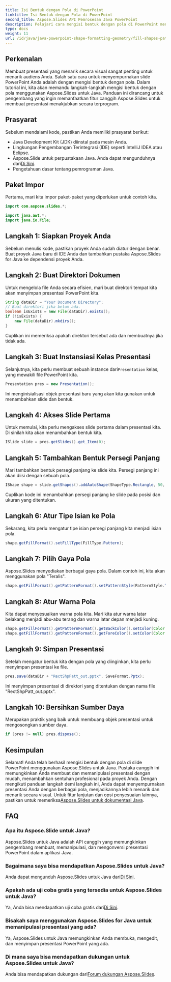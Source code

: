```yaml
---
title: Isi Bentuk dengan Pola di PowerPoint
linktitle: Isi Bentuk dengan Pola di PowerPoint
second_title: Aspose.Slides API Pemrosesan Java PowerPoint
description: Pelajari cara mengisi bentuk dengan pola di PowerPoint menggunakan Aspose.Slides untuk Java. Ikuti panduan langkah demi langkah kami yang mudah untuk menyempurnakan presentasi Anda secara visual.
type: docs
weight: 11
url: /id/java/java-powerpoint-shape-formatting-geometry/fill-shapes-pattern-powerpoint/
---
```

## Perkenalan
Membuat presentasi yang menarik secara visual sangat penting untuk menarik audiens Anda. Salah satu cara untuk menyempurnakan slide PowerPoint Anda adalah dengan mengisi bentuk dengan pola. Dalam tutorial ini, kita akan memandu langkah-langkah mengisi bentuk dengan pola menggunakan Aspose.Slides untuk Java. Panduan ini dirancang untuk pengembang yang ingin memanfaatkan fitur canggih Aspose.Slides untuk membuat presentasi menakjubkan secara terprogram.
## Prasyarat
Sebelum mendalami kode, pastikan Anda memiliki prasyarat berikut:
- Java Development Kit (JDK) diinstal pada mesin Anda.
- Lingkungan Pengembangan Terintegrasi (IDE) seperti IntelliJ IDEA atau Eclipse.
-  Aspose.Slide untuk perpustakaan Java. Anda dapat mengunduhnya dari[Di Sini](https://releases.aspose.com/slides/java/).
- Pengetahuan dasar tentang pemrograman Java.
## Paket Impor
Pertama, mari kita impor paket-paket yang diperlukan untuk contoh kita.
```java
import com.aspose.slides.*;

import java.awt.*;
import java.io.File;
```
## Langkah 1: Siapkan Proyek Anda
Sebelum menulis kode, pastikan proyek Anda sudah diatur dengan benar. Buat proyek Java baru di IDE Anda dan tambahkan pustaka Aspose.Slides for Java ke dependensi proyek Anda.
## Langkah 2: Buat Direktori Dokumen
Untuk mengelola file Anda secara efisien, mari buat direktori tempat kita akan menyimpan presentasi PowerPoint kita.
```java
String dataDir = "Your Document Directory";
// Buat direktori jika belum ada.
boolean isExists = new File(dataDir).exists();
if (!isExists) {
    new File(dataDir).mkdirs();
}
```
Cuplikan ini memeriksa apakah direktori tersebut ada dan membuatnya jika tidak ada.
## Langkah 3: Buat Instansiasi Kelas Presentasi
 Selanjutnya, kita perlu membuat sebuah instance dari`Presentation` kelas, yang mewakili file PowerPoint kita.
```java
Presentation pres = new Presentation();
```
Ini menginisialisasi objek presentasi baru yang akan kita gunakan untuk menambahkan slide dan bentuk.
## Langkah 4: Akses Slide Pertama
Untuk memulai, kita perlu mengakses slide pertama dalam presentasi kita. Di sinilah kita akan menambahkan bentuk kita.
```java
ISlide slide = pres.getSlides().get_Item(0);
```
## Langkah 5: Tambahkan Bentuk Persegi Panjang
Mari tambahkan bentuk persegi panjang ke slide kita. Persegi panjang ini akan diisi dengan sebuah pola.
```java
IShape shape = slide.getShapes().addAutoShape(ShapeType.Rectangle, 50, 150, 75, 150);
```
Cuplikan kode ini menambahkan persegi panjang ke slide pada posisi dan ukuran yang ditentukan.
## Langkah 6: Atur Tipe Isian ke Pola
Sekarang, kita perlu mengatur tipe isian persegi panjang kita menjadi isian pola.
```java
shape.getFillFormat().setFillType(FillType.Pattern);
```
## Langkah 7: Pilih Gaya Pola
Aspose.Slides menyediakan berbagai gaya pola. Dalam contoh ini, kita akan menggunakan pola "Teralis".
```java
shape.getFillFormat().getPatternFormat().setPatternStyle(PatternStyle.Trellis);
```
## Langkah 8: Atur Warna Pola
Kita dapat menyesuaikan warna pola kita. Mari kita atur warna latar belakang menjadi abu-abu terang dan warna latar depan menjadi kuning.
```java
shape.getFillFormat().getPatternFormat().getBackColor().setColor(Color.LIGHT_GRAY);
shape.getFillFormat().getPatternFormat().getForeColor().setColor(Color.YELLOW);
```
## Langkah 9: Simpan Presentasi
Setelah mengatur bentuk kita dengan pola yang diinginkan, kita perlu menyimpan presentasi ke file.
```java
pres.save(dataDir + "RectShpPatt_out.pptx", SaveFormat.Pptx);
```
Ini menyimpan presentasi di direktori yang ditentukan dengan nama file "RectShpPatt_out.pptx".
## Langkah 10: Bersihkan Sumber Daya
Merupakan praktik yang baik untuk membuang objek presentasi untuk mengosongkan sumber daya.
```java
if (pres != null) pres.dispose();
```
## Kesimpulan
Selamat! Anda telah berhasil mengisi bentuk dengan pola di slide PowerPoint menggunakan Aspose.Slides untuk Java. Pustaka canggih ini memungkinkan Anda membuat dan memanipulasi presentasi dengan mudah, menambahkan sentuhan profesional pada proyek Anda.
 Dengan mengikuti panduan langkah demi langkah ini, Anda dapat menyempurnakan presentasi Anda dengan berbagai pola, menjadikannya lebih menarik dan menarik secara visual. Untuk fitur lanjutan dan opsi penyesuaian lainnya, pastikan untuk memeriksa[Aspose.Slides untuk dokumentasi Java](https://reference.aspose.com/slides/java/).
## FAQ
### Apa itu Aspose.Slide untuk Java?
Aspose.Slides untuk Java adalah API canggih yang memungkinkan pengembang membuat, memanipulasi, dan mengonversi presentasi PowerPoint dalam aplikasi Java.
### Bagaimana saya bisa mendapatkan Aspose.Slides untuk Java?
 Anda dapat mengunduh Aspose.Slides untuk Java dari[Di Sini](https://releases.aspose.com/slides/java/).
### Apakah ada uji coba gratis yang tersedia untuk Aspose.Slides untuk Java?
 Ya, Anda bisa mendapatkan uji coba gratis dari[Di Sini](https://releases.aspose.com/).
### Bisakah saya menggunakan Aspose.Slides for Java untuk memanipulasi presentasi yang ada?
Ya, Aspose.Slides untuk Java memungkinkan Anda membuka, mengedit, dan menyimpan presentasi PowerPoint yang ada.
### Di mana saya bisa mendapatkan dukungan untuk Aspose.Slides untuk Java?
 Anda bisa mendapatkan dukungan dari[Forum dukungan Aspose.Slides](https://forum.aspose.com/c/slides/11).